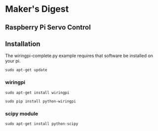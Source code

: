 # Maker's Digest
## Raspberry Pi Servo Control

## Installation
The wiringpi-complete.py example requires that software be installed on your pi.

`sudo apt-get update`

### wiringpi
`sudo apt-get install wiringpi`

`sudo pip install python-wiringpi`

### scipy module
`sudo apt-get install python-scipy`
